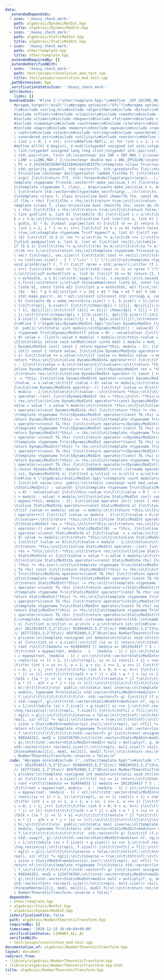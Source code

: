 ```yaml
---
data:
  _extendedDependsOn:
  - icon: ':heavy_check_mark:'
    path: algebraic/DynamicModInt.hpp
    title: algebraic/DynamicModInt.hpp
  - icon: ':heavy_check_mark:'
    path: algebraic/StaticModInt.hpp
    title: algebraic/StaticModInt.hpp
  - icon: ':heavy_check_mark:'
    path: other/template.hpp
    title: other/template.hpp
  _extendedRequiredBy: []
  _extendedVerifiedWith:
  - icon: ':heavy_check_mark:'
    path: test/yosupo/convolution_mod.test.cpp
    title: test/yosupo/convolution_mod.test.cpp
  _pathExtension: hpp
  _verificationStatusIcon: ':heavy_check_mark:'
  attributes:
    links: []
  bundledCode: "#line 2 \"other/template.hpp\"\n#define _CRT_SECURE_NO_WARNINGS\n\
    #pragma target(\"avx2\")\n#pragma optimize(\"O3\")\n#pragma optimize(\"unroll-loops\"\
    )\n#include <string.h>\n#include <algorithm>\n#include <bitset>\n#include <cassert>\n\
    #include <cfloat>\n#include <climits>\n#include <cmath>\n#include <complex>\n\
    #include <ctime>\n#include <deque>\n#include <fstream>\n#include <functional>\n\
    #include <iomanip>\n#include <iostream>\n#include <iterator>\n#include <list>\n\
    #include <map>\n#include <memory>\n#include <queue>\n#include <random>\n#include\
    \ <set>\n#include <stack>\n#include <string>\n#include <unordered_map>\n#include\
    \ <unordered_set>\n#include <utility>\n#include <vector>\n#define rep(i, n) for\
    \ (int i = 0; i < (n); i++)\n#define REP(i, n) for (int i = 1; i <= (n); i++)\n\
    #define all(V) V.begin(), V.end()\ntypedef unsigned int uint;\ntypedef long long\
    \ lint;\ntypedef unsigned long long ulint;\ntypedef std::pair<int, int> P;\ntypedef\
    \ std::pair<lint, lint> LP;\nconstexpr int INF = INT_MAX / 2;\nconstexpr lint\
    \ LINF = LLONG_MAX / 2;\nconstexpr double eps = DBL_EPSILON;\nconstexpr double\
    \ PI = 3.141592653589793238462643383279;\ntemplate <class T>\nclass prique : public\
    \ std::priority_queue<T, std::vector<T>, std::greater<T>> {\n};\ntemplate <typename\
    \ F>\ninline constexpr decltype(auto) lambda_fix(F&& f) {\n\treturn [f = std::forward<F>(f)](auto&&...\
    \ args) {\n\t\treturn f(f, std::forward<decltype(args)>(args)...);\n\t};\n}\n\
    template <typename T>\nstd::vector<T> make_vec(size_t n) {\n\treturn std::vector<T>(n);\n\
    }\ntemplate <typename T, class... Args>\nauto make_vec(size_t n, Args&&... args)\
    \ {\n\treturn std::vector<decltype(make_vec<T>(args...))>(\n\t\tn, make_vec<T>(std::forward<Args>(args)...));\n\
    }\ntemplate <class T, class U>\ninline bool chmax(T& lhs, const U& rhs) {\n\t\
    if (lhs < rhs) {\n\t\tlhs = rhs;\n\t\treturn true;\n\t}\n\treturn false;\n}\n\
    template <class T, class U>\ninline bool chmin(T& lhs, const U& rhs) {\n\tif (lhs\
    \ > rhs) {\n\t\tlhs = rhs;\n\t\treturn true;\n\t}\n\treturn false;\n}\ninline\
    \ lint gcd(lint a, lint b) {\n\twhile (b) {\n\t\tlint c = a;\n\t\ta = b;\n\t\t\
    b = c % b;\n\t}\n\treturn a;\n}\ninline lint lcm(lint a, lint b) { return a /\
    \ gcd(a, b) * b; }\nbool isprime(lint n) {\n\tif (n == 1) return false;\n\tfor\
    \ (int i = 2; i * i <= n; i++) {\n\t\tif (n % i == 0) return false;\n\t}\n\treturn\
    \ true;\n}\ntemplate <typename T>\nT mypow(T a, lint b) {\n\tT res(1);\n\twhile\
    \ (b) {\n\t\tif (b & 1) res *= a;\n\t\ta *= a;\n\t\tb >>= 1;\n\t}\n\treturn res;\n\
    }\nlint modpow(lint a, lint b, lint m) {\n\tlint res(1);\n\twhile (b) {\n\t\t\
    if (b & 1) {\n\t\t\tres *= a;\n\t\t\tres %= m;\n\t\t}\n\t\ta *= a;\n\t\ta %= m;\n\
    \t\tb >>= 1;\n\t}\n\treturn res;\n}\ntemplate <typename T>\nvoid printArray(std::vector<T>&\
    \ vec) {\n\trep(i, vec.size()) {\n\t\tstd::cout << vec[i];\n\t\tstd::cout << (i\
    \ == (int)vec.size() - 1 ? \"\\n\" : \" \");\n\t}\n}\ntemplate <typename T>\n\
    void printArray(T l, T r) {\n\tT rprev = std::prev(r);\n\tfor (T i = l; i != r;\
    \ i++) {\n\t\tstd::cout << *i;\n\t\tstd::cout << (i == rprev ? \"\\n\" : \" \"\
    );\n\t}\n}\nLP extGcd(lint a, lint b) {\n\tif (b == 0) return {1, 0};\n\tLP s\
    \ = extGcd(b, a % b);\n\tstd::swap(s.first, s.second);\n\ts.second -= a / b *\
    \ s.first;\n\treturn s;\n}\nLP ChineseRem(const lint& b1, const lint& m1, const\
    \ lint& b2, const lint& m2) {\n\tlint p = extGcd(m1, m2).first;\n\tlint tmp =\
    \ (b2 - b1) * p % m2;\n\tlint r = (b1 + m1 * tmp + m1 * m2) % (m1 * m2);\n\treturn\
    \ std::make_pair(r, m1 * m2);\n}\nint LCS(const std::string& a, const std::string&\
    \ b) {\n\tauto dp = make_vec<int>(a.size() + 1, b.size() + 1);\n\trep(i, a.size())\
    \ {\n\t\trep(j, b.size()) {\n\t\t\tchmax(dp[i + 1][j], dp[i][j]);\n\t\t\tchmax(dp[i][j\
    \ + 1], dp[i][j]);\n\t\t\tif (a[i] == b[j]) chmax(dp[i + 1][j + 1], dp[i][j] +\
    \ 1);\n\t\t}\n\t\tchmax(dp[i + 1][b.size()], dp[i][b.size()]);\n\t}\n\trep(j,\
    \ b.size()) chmax(dp[a.size()][j + 1], dp[a.size()][j]);\n\treturn dp[a.size()][b.size()];\n\
    }\n#line 3 \"algebraic/DynamicModInt.hpp\"\nclass DynamicModInt {\n\tlint value;\n\
    \n  public:\n\tstatic uint modulo;\n\tDynamicModInt() : value(0) {}\n\ttemplate\
    \ <typename T>\n\tDynamicModInt(T value = 0) : value(value) {\n\t\tif (value <\
    \ 0) value = -(lint)(-value % modulo) + modulo;\n\t\tthis->value = value % modulo;\n\
    \t}\n\tstatic inline void setMod(const uint& mod) { modulo = mod; }\n\tinline\
    \ DynamicModInt inv() const { return mypow(*this, modulo - 2); }\n\tinline operator\
    \ int() const { return value; }\n\tinline DynamicModInt& operator+=(const DynamicModInt&\
    \ x) {\n\t\tvalue += x.value;\n\t\tif (value >= modulo) value -= modulo;\n\t\t\
    return *this;\n\t}\n\tinline DynamicModInt& operator++() {\n\t\tif (value == modulo\
    \ - 1)\n\t\t\tvalue = 0;\n\t\telse\n\t\t\tvalue++;\n\t\treturn *this;\n\t}\n\t\
    inline DynamicModInt operator++(int) {\n\t\tDynamicModInt res = *this;\n\t\t--*this;\n\
    \t\treturn res;\n\t}\n\tinline DynamicModInt operator-() const { return DynamicModInt(0)\
    \ -= *this; }\n\tinline DynamicModInt& operator-=(const DynamicModInt& x) {\n\t\
    \tvalue -= x.value;\n\t\tif (value < 0) value += modulo;\n\t\treturn *this;\n\t\
    }\n\tinline DynamicModInt& operator--() {\n\t\tif (value == 0)\n\t\t\tvalue =\
    \ modulo - 1;\n\t\telse\n\t\t\tvalue--;\n\t\treturn *this;\n\t}\n\tinline DynamicModInt\
    \ operator--(int) {\n\t\tDynamicModInt res = *this;\n\t\t--*this;\n\t\treturn\
    \ res;\n\t}\n\tinline DynamicModInt& operator*=(const DynamicModInt& x) {\n\t\t\
    value = value * x.value % modulo;\n\t\treturn *this;\n\t}\n\tinline DynamicModInt&\
    \ operator/=(const DynamicModInt& rhs) {\n\t\treturn *this *= rhs.inv();\n\t}\n\
    \ttemplate <typename T>\n\tDynamicModInt operator+(const T& rhs) const {\n\t\t\
    return DynamicModInt(*this) += rhs;\n\t}\n\ttemplate <typename T>\n\tDynamicModInt&\
    \ operator+=(const T& rhs) {\n\t\treturn operator+=(DynamicModInt(rhs));\n\t}\n\
    \ttemplate <typename T>\n\tDynamicModInt operator-(const T& rhs) const {\n\t\t\
    return DynamicModInt(*this) -= rhs;\n\t}\n\ttemplate <typename T>\n\tDynamicModInt&\
    \ operator-=(const T& rhs) {\n\t\treturn operator-=(DynamicModInt(rhs));\n\t}\n\
    \ttemplate <typename T>\n\tDynamicModInt operator*(const T& rhs) const {\n\t\t\
    return DynamicModInt(*this) *= rhs;\n\t}\n\ttemplate <typename T>\n\tDynamicModInt&\
    \ operator*=(const T& rhs) {\n\t\treturn operator*=(DynamicModInt(rhs));\n\t}\n\
    \ttemplate <typename T>\n\tDynamicModInt operator/(const T& rhs) const {\n\t\t\
    return DynamicModInt(*this) /= rhs;\n\t}\n\ttemplate <typename T>\n\tDynamicModInt&\
    \ operator/=(const T& rhs) {\n\t\treturn operator/=(DynamicModInt(rhs));\n\t}\n\
    };\nuint DynamicModInt::modulo = 1000000007;\nstd::istream& operator>>(std::istream&\
    \ ist, DynamicModInt& x) {\n\tlint a;\n\tist >> a;\n\tx = a;\n\treturn ist;\n\
    }\n#line 4 \"algebraic/StaticModInt.hpp\"\ntemplate <uint modulo>\nclass StaticModInt\
    \ {\n\tlint value;\n\n  public:\n\tstatic constexpr uint mod_value = modulo;\n\
    \tStaticModInt() : value(0) {}\n\ttemplate <typename T>\n\tStaticModInt(T value\
    \ = 0) : value(value) {\n\t\tthis->value =\n\t\t\t(value < 0 ? -(-value % modulo)\
    \ + modulo : value) % modulo;\n\t}\n\tinline StaticModInt inv() const { return\
    \ mypow(*this, modulo - 2); }\n\tinline operator int() const { return value; }\n\
    \tinline StaticModInt& operator+=(const StaticModInt& x) {\n\t\tvalue += x.value;\n\
    \t\tif (value >= modulo) value -= modulo;\n\t\treturn *this;\n\t}\n\tinline StaticModInt&\
    \ operator++() {\n\t\tif (value == modulo - 1)\n\t\t\tvalue = 0;\n\t\telse\n\t\
    \t\tvalue++;\n\t\treturn *this;\n\t}\n\tinline StaticModInt operator++(int) {\n\
    \t\tStaticModInt res = *this;\n\t\t++*this;\n\t\treturn res;\n\t}\n\tinline StaticModInt\
    \ operator-() const { return StaticModInt(0) -= *this; }\n\tinline StaticModInt&\
    \ operator-=(const StaticModInt& x) {\n\t\tvalue -= x.value;\n\t\tif (value <\
    \ 0) value += modulo;\n\t\treturn *this;\n\t}\n\tinline StaticModInt& operator--()\
    \ {\n\t\tif (value == 0)\n\t\t\tvalue = modulo - 1;\n\t\telse\n\t\t\tvalue--;\n\
    \t\treturn *this;\n\t}\n\tinline StaticModInt operator--(int) {\n\t\tStaticModInt\
    \ res = *this;\n\t\t--*this;\n\t\treturn res;\n\t}\n\tinline StaticModInt& operator*=(const\
    \ StaticModInt& x) {\n\t\tvalue = value * x.value % modulo;\n\t\treturn *this;\n\
    \t}\n\tinline StaticModInt& operator/=(const StaticModInt& rhs) {\n\t\treturn\
    \ *this *= rhs.inv();\n\t}\n\ttemplate <typename T>\n\tStaticModInt operator+(const\
    \ T& rhs) const {\n\t\treturn StaticModInt(*this) += rhs;\n\t}\n\ttemplate <typename\
    \ T>\n\tStaticModInt& operator+=(const T& rhs) {\n\t\treturn operator+=(StaticModInt(rhs));\n\
    \t}\n\ttemplate <typename T>\n\tStaticModInt operator-(const T& rhs) const {\n\
    \t\treturn StaticModInt(*this) -= rhs;\n\t}\n\ttemplate <typename T>\n\tStaticModInt&\
    \ operator-=(const T& rhs) {\n\t\treturn operator-=(StaticModInt(rhs));\n\t}\n\
    \ttemplate <typename T>\n\tStaticModInt operator*(const T& rhs) const {\n\t\t\
    return StaticModInt(*this) *= rhs;\n\t}\n\ttemplate <typename T>\n\tStaticModInt&\
    \ operator*=(const T& rhs) {\n\t\treturn operator*=(StaticModInt(rhs));\n\t}\n\
    \ttemplate <typename T>\n\tStaticModInt operator/(const T& rhs) const {\n\t\t\
    return StaticModInt(*this) /= rhs;\n\t}\n\ttemplate <typename T>\n\tStaticModInt&\
    \ operator/=(const T& rhs) {\n\t\treturn operator/=(StaticModInt(rhs));\n\t}\n\
    };\ntemplate <uint modulo>\nstd::istream& operator>>(std::istream& ist, StaticModInt<modulo>&\
    \ x) {\n\tlint a;\n\tist >> a;\n\tx = a;\n\treturn ist;\n}\n#line 4 \"algebraic/NumberTheoreticTransform.hpp\"\
    \n// 1012924417,5,2^21\n// 924844033,5,2^21\n// 998244353,3,2^23\n// 1224736769,3,2^24\n\
    // 167772161,3,2^25\n// 469762049,3,2^26\nclass NumberTheoreticTransform {\n \
    \ private:\n\ttemplate <unsigned int modulo>\n\tstatic void ntt(std::vector<StaticModInt<modulo>>&\
    \ a) {\n\t\tint sz = a.size();\n\t\tif (sz == 1) return;\n\t\tStaticModInt<modulo>\
    \ root =\n\t\t\tmodulo == 924844033 || modulo == 1012924417 ? 5 : 3;\n\t\tif (inverse)\n\
    \t\t\troot = mypow(root, modulo - 1 - (modulo - 1) / sz);\n\t\telse\n\t\t\troot\
    \ = mypow(root, (modulo - 1) / sz);\n\t\tstd::vector<StaticModInt<modulo>> b(sz),\
    \ roots((sz >> 1) + 1, 1);\n\t\trep(i, sz >> 1) roots[i + 1] = roots[i] * root;\n\
    \t\tfor (int i = sz >> 1, w = 1; w < sz; i >>= 1, w <<= 1) {\n\t\t\tfor (int j\
    \ = 0; j < i; j++) {\n\t\t\t\tfor (int k = 0; k < w; k++) {\n\t\t\t\t\tb[k + ((w\
    \ * j) << 1)] =\n\t\t\t\t\t\ta[k + w * j] + a[k + w * j + (sz >> 1)];\n\t\t\t\t\
    \tb[k + ((w * j) << 1) + w] =\n\t\t\t\t\t\troots[w * j] *\n\t\t\t\t\t\t(a[k +\
    \ w * j] - a[k + w * j + (sz >> 1)]);\n\t\t\t\t}\n\t\t\t}\n\t\t\tstd::swap(a,\
    \ b);\n\t\t}\n\t}\n\n  public:\n\tstatic bool inverse;\n\ttemplate <unsigned int\
    \ modulo, typename T>\n\tstatic std::vector<StaticModInt<modulo>> multiply(std::vector<T>\
    \ f,\n\t\t\t\t\t\t\t\t\t\t\t\t\t  std::vector<T> g) {\n\t\tif (f.size() < g.size())\
    \ std::swap(f, g);\n\t\tstd::vector<StaticModInt<modulo>> nf, ng;\n\t\tint sz\
    \ = 1;\n\t\twhile (sz < f.size() + g.size()) sz <<= 1;\n\t\tnf.resize(sz);\n\t\
    \tng.resize(sz);\n\t\trep(i, f.size()) {\n\t\t\tnf[i] = f[i];\n\t\t\tif (i < g.size())\
    \ ng[i] = g[i];\n\t\t}\n\t\tinverse = false;\n\t\tntt(nf);\n\t\tntt(ng);\n\t\t\
    rep(i, sz) nf[i] *= ng[i];\n\t\tinverse = true;\n\t\tntt(nf);\n\t\tStaticModInt<modulo>\
    \ szinv = StaticModInt<modulo>(sz).inv();\n\t\trep(i, sz) nf[i] *= szinv;\n\t\t\
    return nf;\n\t}\n\ttemplate <typename T>\n\tstatic std::vector<lint> multiply_plain(std::vector<T>\
    \ f,\n\t\t\t\t\t\t\t\t\t\t\tstd::vector<T> g) {\n\t\tconst unsigned int mod1 =\
    \ 998244353, mod2 = 1224736769;\n\t\tstd::vector<StaticModInt<mod1>> mul1 = multiply(f,\
    \ g);\n\t\tstd::vector<StaticModInt<mod2>> mul2 = multiply(f, g, mod2);\n\t\t\
    std::vector<lint> res(mul1.size());\n\t\trep(i, mul1.size()) res[i] =\n\t\t\t\
    ChineseRem(mul1[i], mod1, mul2[i], mod2).first;\n\t\treturn res;\n\t}\n};\nbool\
    \ NumberTheoreticTransform::inverse = false;\n"
  code: "#pragma once\n#include \"../other/template.hpp\"\n#include \"StaticModInt.hpp\"\
    \n// 1012924417,5,2^21\n// 924844033,5,2^21\n// 998244353,3,2^23\n// 1224736769,3,2^24\n\
    // 167772161,3,2^25\n// 469762049,3,2^26\nclass NumberTheoreticTransform {\n \
    \ private:\n\ttemplate <unsigned int modulo>\n\tstatic void ntt(std::vector<StaticModInt<modulo>>&\
    \ a) {\n\t\tint sz = a.size();\n\t\tif (sz == 1) return;\n\t\tStaticModInt<modulo>\
    \ root =\n\t\t\tmodulo == 924844033 || modulo == 1012924417 ? 5 : 3;\n\t\tif (inverse)\n\
    \t\t\troot = mypow(root, modulo - 1 - (modulo - 1) / sz);\n\t\telse\n\t\t\troot\
    \ = mypow(root, (modulo - 1) / sz);\n\t\tstd::vector<StaticModInt<modulo>> b(sz),\
    \ roots((sz >> 1) + 1, 1);\n\t\trep(i, sz >> 1) roots[i + 1] = roots[i] * root;\n\
    \t\tfor (int i = sz >> 1, w = 1; w < sz; i >>= 1, w <<= 1) {\n\t\t\tfor (int j\
    \ = 0; j < i; j++) {\n\t\t\t\tfor (int k = 0; k < w; k++) {\n\t\t\t\t\tb[k + ((w\
    \ * j) << 1)] =\n\t\t\t\t\t\ta[k + w * j] + a[k + w * j + (sz >> 1)];\n\t\t\t\t\
    \tb[k + ((w * j) << 1) + w] =\n\t\t\t\t\t\troots[w * j] *\n\t\t\t\t\t\t(a[k +\
    \ w * j] - a[k + w * j + (sz >> 1)]);\n\t\t\t\t}\n\t\t\t}\n\t\t\tstd::swap(a,\
    \ b);\n\t\t}\n\t}\n\n  public:\n\tstatic bool inverse;\n\ttemplate <unsigned int\
    \ modulo, typename T>\n\tstatic std::vector<StaticModInt<modulo>> multiply(std::vector<T>\
    \ f,\n\t\t\t\t\t\t\t\t\t\t\t\t\t  std::vector<T> g) {\n\t\tif (f.size() < g.size())\
    \ std::swap(f, g);\n\t\tstd::vector<StaticModInt<modulo>> nf, ng;\n\t\tint sz\
    \ = 1;\n\t\twhile (sz < f.size() + g.size()) sz <<= 1;\n\t\tnf.resize(sz);\n\t\
    \tng.resize(sz);\n\t\trep(i, f.size()) {\n\t\t\tnf[i] = f[i];\n\t\t\tif (i < g.size())\
    \ ng[i] = g[i];\n\t\t}\n\t\tinverse = false;\n\t\tntt(nf);\n\t\tntt(ng);\n\t\t\
    rep(i, sz) nf[i] *= ng[i];\n\t\tinverse = true;\n\t\tntt(nf);\n\t\tStaticModInt<modulo>\
    \ szinv = StaticModInt<modulo>(sz).inv();\n\t\trep(i, sz) nf[i] *= szinv;\n\t\t\
    return nf;\n\t}\n\ttemplate <typename T>\n\tstatic std::vector<lint> multiply_plain(std::vector<T>\
    \ f,\n\t\t\t\t\t\t\t\t\t\t\tstd::vector<T> g) {\n\t\tconst unsigned int mod1 =\
    \ 998244353, mod2 = 1224736769;\n\t\tstd::vector<StaticModInt<mod1>> mul1 = multiply(f,\
    \ g);\n\t\tstd::vector<StaticModInt<mod2>> mul2 = multiply(f, g, mod2);\n\t\t\
    std::vector<lint> res(mul1.size());\n\t\trep(i, mul1.size()) res[i] =\n\t\t\t\
    ChineseRem(mul1[i], mod1, mul2[i], mod2).first;\n\t\treturn res;\n\t}\n};\nbool\
    \ NumberTheoreticTransform::inverse = false;"
  dependsOn:
  - other/template.hpp
  - algebraic/StaticModInt.hpp
  - algebraic/DynamicModInt.hpp
  isVerificationFile: false
  path: algebraic/NumberTheoreticTransform.hpp
  requiredBy: []
  timestamp: '2020-12-15 16:49:04+09:00'
  verificationStatus: LIBRARY_ALL_AC
  verifiedWith:
  - test/yosupo/convolution_mod.test.cpp
documentation_of: algebraic/NumberTheoreticTransform.hpp
layout: document
redirect_from:
- /library/algebraic/NumberTheoreticTransform.hpp
- /library/algebraic/NumberTheoreticTransform.hpp.html
title: algebraic/NumberTheoreticTransform.hpp
---
```

